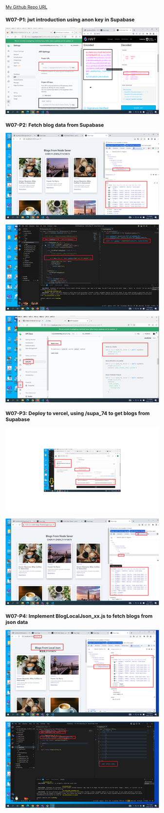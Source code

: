 [My Github Repo URL](https://github.com/CHEN211410674/1121-wp1-demo-211410674.git)

### W07-P1: jwt introduction using anon key in Supabase

![](w07-p1.png)

### W07-P2: Fetch blog data from Supabase

![](w07-p2-1.png)

![](w07-p2-2.png)

![](w07-p2-3.png)

### W07-P3: Deploy to vercel, using /supa_74 to get blogs from Supabase

![](w07-p3-1.png)

![](w07-p3-2.png)

### W07-P4: Implement BlogLocalJson_xx.js to fetch blogs from json data

![](w07-p4-1.png)

![](w07-p4-2.png)
